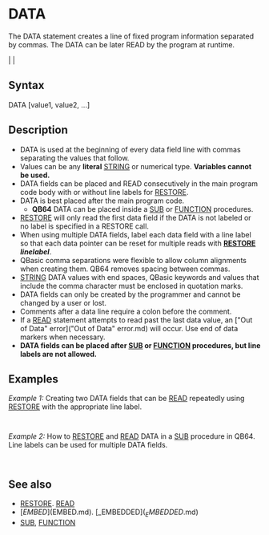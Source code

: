 # DATA

The DATA statement creates a line of fixed program information separated by commas. The DATA can be later READ by the program at runtime.

  

|  |

## Syntax

DATA [value1, value2, ...]
  

## Description

* DATA is used at the beginning of every data field line with commas separating the values that follow.
* Values can be any **literal** [STRING](STRING.md) or numerical type. **Variables cannot be used.**
* DATA fields can be placed and READ consecutively in the main program code body with or without line labels for [RESTORE](RESTORE.md).
* DATA is best placed after the main program code.
	+ **QB64** DATA can be placed inside a [SUB](SUB.md) or [FUNCTION](FUNCTION.md) procedures.
* [RESTORE](RESTORE.md) will only read the first data field if the DATA is not labeled or no label is specified in a RESTORE call.
* When using multiple DATA fields, label each data field with a line label so that each data pointer can be reset for multiple reads with **[RESTORE](RESTORE.md) *linelabel***.
* QBasic comma separations were flexible to allow column alignments when creating them. QB64 removes spacing between commas.
* [STRING](STRING.md) DATA values with end spaces, QBasic keywords and values that include the comma character must be enclosed in quotation marks.
* DATA fields can only be created by the programmer and cannot be changed by a user or lost.
* Comments after a data line require a colon before the comment.
* If a [READ](READ.md) statement attempts to read past the last data value, an ["Out of Data" error]("Out of Data" error.md) will occur. Use end of data markers when necessary.
* **DATA fields can be placed after [SUB](SUB.md) or [FUNCTION](FUNCTION.md) procedures, but line labels are not allowed.**

  

## Examples

*Example 1:* Creating two DATA fields that can be [READ](READ.md) repeatedly using [RESTORE](RESTORE.md) with the appropriate line label.

``` [RESTORE](RESTORE.md) Database2 [READ](READ.md) A$, B$, C$, D$         'read 4 string values from second DATA field PRINT A$ + B$ + C$ + D$     'note that quoted strings values are spaced  [RESTORE](RESTORE.md) Database1 FOR i = 1 TO 18   [READ](READ.md) number%                     'read first DATA field 18 times only   PRINT number%; NEXT  END  Database1: DATA 1, 0, 0, 1, 1, 0, 1, 1, 1 DATA 2, 0, 0, 2, 2, 0, 2, 2, 2 :       ' DATA line comments require a colon  Database2: DATA "Hello, ", "world! ", Goodbye, work!  
```

``` Hello world! Goodbyework! 1  0  0  1  1  0  1  1  1  2  0  0  2  2  0  2  2  2  
```

  

*Example 2:* How to [RESTORE](RESTORE.md) and [READ](READ.md) DATA in a [SUB](SUB.md) procedure in QB64. Line labels can be used for multiple DATA fields.

``` [DIM](DIM.md) [SHARED](SHARED.md) num(10) 'shared array or must be passed as a parameter ReadData 2 '<<<<<<< change value to 1 to read other data [FOR](FOR.md) i = 1 [TO](TO.md) 10   [PRINT](PRINT.md) num(i); [NEXT](NEXT.md) [END](END.md)  [SUB](SUB.md) ReadData (mode) [IF](IF.md) mode = 1 [THEN](THEN.md) [RESTORE](RESTORE.md) mydata1 [ELSE](ELSE.md) [RESTORE](RESTORE.md) mydata2 [FOR](FOR.md) i = 1 [TO](TO.md) 10   [READ](READ.md) num(i) [NEXT](NEXT.md)  mydata1: DATA 1,2,3,4,5,6,7,8,9,10 mydata2: DATA 10,9,8,7,6,5,4,3,2,1 [END SUB](END SUB.md)  
```

```  10  9  8  7  6  5  4  3  2  1  
```

  

## See also

* [RESTORE](RESTORE.md). [READ](READ.md)
* [$EMBED]($EMBED.md). [_EMBEDDED$](_EMBEDDED$.md)
* [SUB](SUB.md), [FUNCTION](FUNCTION.md)

  
